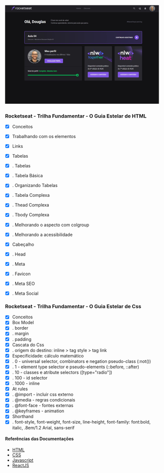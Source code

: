 <h1 align="center">
    <img alt="Rocketseat Discover" src=".github/rocketseat.jpg" />
</h1>

### Rocketseat - Trilha Fundamentar - O Guia Estelar de HTML

- [x] Conceitos
- [x] Trabalhando com os elementos
- [x] Links
- [x] Tabelas
- [x] . Tabelas
- [x] . Tabela Básica
- [x] . Organizando Tabelas
- [x] . Tabela Complexa
- [x] . Thead Complexa
- [x] . Tbody Complexa
- [x] . Melhorando o aspecto com colgroup
- [x] . Melhorando a acessibilidade
- [x] Cabeçalho
- [x] . Head
- [x] . Meta
- [x] . Favicon
- [x] . Meta SEO
- [x] . Meta Social


### Rocketseat - Trilha Fundamentar - O Guia Estelar de Css

- [x] Conceitos
- [x] Box Model
- [x] . border
- [x] . margin
- [x] . padding
- [x] Cascata do Css
- [x] . origem do destino: inline > tag style > tag link
- [x] Especificidade: cálculo matemático
- [x] . 0 - universal selector, combinators e negation pseudo-class (:not())
- [x] . 1 - element type selector e pseudo-elements (::before, ::after)
- [x] . 10 - classes e atribute selectors ([type="radio"])
- [x] . 100 - id selector
- [x] . 1000 - inline
- [x] At rules
- [x] . @import - incluir css externo
- [x] . @media - regras condicionais
- [x] . @font-face - fontes externas
- [x] . @keyframes - animation
- [x] Shorthand
- [x] . font-style, font-weight, font-size, line-height, font-family: font:bold, italic, .8em/1.2 Arial, sans-serif

#### Referências das Documentações

- [HTML](https://developer.mozilla.org/en-US/docs/Web/HTML)
- [CSS](https://developer.mozilla.org/en-US/docs/Web/CSS)
- [Javascript](https://developer.mozilla.org/en-US/docs/Web/JavaScript)
- [ReactJS](https://reactjs.org/docs/getting-started.html)

